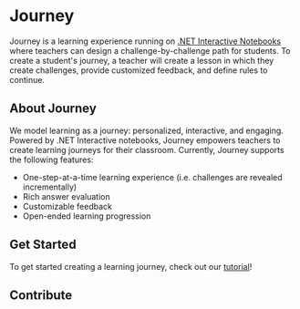 # Journey
Journey is a learning experience running on [.NET Interactive Notebooks](https://github.com/dotnet/interactive) where teachers can design a challenge-by-challenge path for students. To create a student's journey, a teacher will create a lesson in which they create challenges, provide customized feedback, and define rules to continue.

## About Journey
We model learning as a journey: personalized, interactive, and engaging. Powered by .NET Interactive notebooks, Journey empowers teachers to create learning journeys for their classroom.
Currently, Journey supports the following features:
- One-step-at-a-time learning experience (i.e. challenges are revealed incrementally)
- Rich answer evaluation
- Customizable feedback
- Open-ended learning progression

## Get Started
To get started creating a learning journey, check out our [tutorial](link)!

## Contribute
